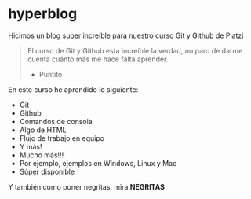 # hyperblog
Hicimos un blog super increíble para nuestro curso Git y Github de Platzi
> El curso de Git y Github esta increíble la verdad, no paro de darme cuenta cuánto más me hace falta aprender.
> - Puntito

En este curso he aprendido lo siguiente:
* Git
* Github
* Comandos de consola
* Algo de HTML
* Flujo de trabajo en equipo
* Y más!
* Mucho más!!!
* Por ejemplo, ejemplos en Windows, Linux y Mac
* Súper disponible

Y también como poner negritas, mira **NEGRITAS**
